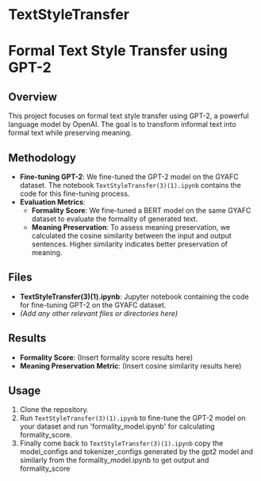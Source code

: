 # TextStyleTransfer
# Formal Text Style Transfer using GPT-2

## Overview
This project focuses on formal text style transfer using GPT-2, a powerful language model by OpenAI. The goal is to transform informal text into formal text while preserving meaning.

## Methodology
- **Fine-tuning GPT-2**: We fine-tuned the GPT-2 model on the GYAFC dataset. The notebook `TextStyleTransfer(3)(1).ipynb` contains the code for this fine-tuning process.
- **Evaluation Metrics**:
  - **Formality Score**: We fine-tuned a BERT model on the same GYAFC dataset to evaluate the formality of generated text.
  - **Meaning Preservation**: To assess meaning preservation, we calculated the cosine similarity between the input and output sentences. Higher similarity indicates better preservation of meaning.

## Files
- **TextStyleTransfer(3)(1).ipynb**: Jupyter notebook containing the code for fine-tuning GPT-2 on the GYAFC dataset.
- *(Add any other relevant files or directories here)*

## Results
- **Formality Score**: (Insert formality score results here)
- **Meaning Preservation Metric**: (Insert cosine similarity results here)

## Usage
1. Clone the repository.
2. Run `TextStyleTransfer(3)(1).ipynb` to fine-tune the GPT-2 model on your dataset and run 'formality_model.ipynb' for calculating formality_score.
3. Finally come back to `TextStyleTransfer(3)(1).ipynb` copy the model_configs and tokenizer_configs generated by the gpt2 model and similarly from the formality_model.ipynb to get output and formality_score 


